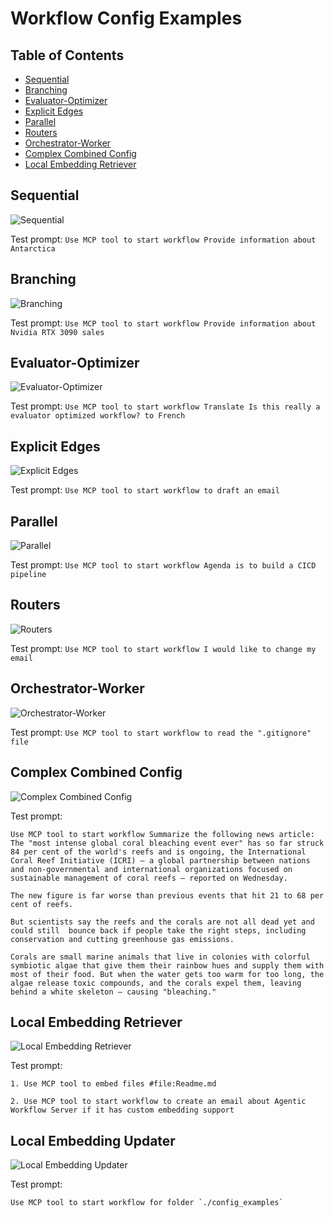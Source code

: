 # Workflow Config Examples

## Table of Contents

- [Sequential](#sequential)
- [Branching](#branching)
- [Evaluator-Optimizer](#evaluator-optimizer)
- [Explicit Edges](#explicit-edges)
- [Parallel](#parallel)
- [Routers](#routers)
- [Orchestrator-Worker](#orchestrator-worker)
- [Complex Combined Config](#complex-combined-config)
- [Local Embedding Retriever](#local-embedding-retriever)

## Sequential

![Sequential](./images/sequential_config.png)

Test prompt: `Use MCP tool to start workflow Provide information about Antarctica`

## Branching

![Branching](./images/branches_config.png)

Test prompt: `Use MCP tool to start workflow Provide information about Nvidia RTX 3090 sales`

## Evaluator-Optimizer

![Evaluator-Optimizer](./images/evaluator_optimizer_config.png)

Test prompt: `Use MCP tool to start workflow Translate Is this really a evaluator optimized workflow? to French`

## Explicit Edges

![Explicit Edges](./images/explicit_edges_config.png)

Test prompt: `Use MCP tool to start workflow to draft an email`

## Parallel

![Parallel](./images/parallel_config.png)

Test prompt: `Use MCP tool to start workflow Agenda is to build a CICD pipeline`

## Routers

![Routers](./images/routers_config.png)

Test prompt: `Use MCP tool to start workflow I would like to change my email`

## Orchestrator-Worker

![Orchestrator-Worker](./images/orchestrator_worker_config.png)

Test prompt: `Use MCP tool to start workflow to read the ".gitignore" file`

## Complex Combined Config

![Complex Combined Config](./images/complex_combined_config.png)

Test prompt:

```plaintext
Use MCP tool to start workflow Summarize the following news article: The "most intense global coral bleaching event ever" has so far struck 84 per cent of the world's reefs and is ongoing, the International Coral Reef Initiative (ICRI) — a global partnership between nations and non-governmental and international organizations focused on sustainable management of coral reefs — reported on Wednesday.

The new figure is far worse than previous events that hit 21 to 68 per cent of reefs.

But scientists say the reefs and the corals are not all dead yet and could still  bounce back if people take the right steps, including conservation and cutting greenhouse gas emissions.

Corals are small marine animals that live in colonies with colorful symbiotic algae that give them their rainbow hues and supply them with most of their food. But when the water gets too warm for too long, the algae release toxic compounds, and the corals expel them, leaving behind a white skeleton — causing "bleaching."
```

## Local Embedding Retriever

![Local Embedding Retriever](./images/embedding_retrieval_config.png)

Test prompt:

```plaintext
1. Use MCP tool to embed files #file:Readme.md

2. Use MCP tool to start workflow to create an email about Agentic Workflow Server if it has custom embedding support
```

## Local Embedding Updater

![Local Embedding Updater](./images/embedding_updater_config.png)

Test prompt:

```plaintext
Use MCP tool to start workflow for folder `./config_examples`
```
